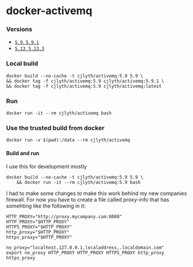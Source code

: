 # docker-activemq

### Versions

- [`5.9`, `5.9.1`](https://raw.githubusercontent.com/cjlyth/docker-activemq/9ab3ce1be30722151024ed5d1a8091e612d25181/5.9/Dockerfile)
- [`5.13`, `5.13.3`](https://raw.githubusercontent.com/cjlyth/docker-activemq/1a517e741b8a4d6113dfbbf2553ae0f0d09a04aa/5.13/Dockerfile)

### Local build

```
docker build --no-cache -t cjlyth/activemq:5.9 5.9 \
&& docker tag -f cjlyth/activemq:5.9 cjlyth/activemq:5.9.1 \
&& docker tag -f cjlyth/activemq:5.9 cjlyth/activemq:latest
```

### Run

```
docker run -it --rm cjlyth/activemq bash
```

### Use the trusted build from docker

```
docker run -v $(pwd):/data --rm cjlyth/activemq
```


#### Build and run

I use this for development mostly

```
docker build --no-cache -t cjlyth/activemq:5.9 5.9 \
	&& docker run -it --rm cjlyth/activemq:5.9 bash
```


I had to make some changes to make this work behind my new companies firewall. For now you have to create a file called proxy-info that has somehting like the following in it:

```
HTTP_PROXY="http://proxy.mycompany.com:8080"
HTTP_PROXY="$HTTP_PROXY"
HTTPS_PROXY="$HTTP_PROXY"
http_proxy="$HTTP_PROXY"
https_proxy="$HTTP_PROXY"

no_proxy="localhost,127.0.0.1,localaddress,.localdomain.com"
export no_proxy HTTP_PROXY HTTP_PROXY HTTPS_PROXY http_proxy https_proxy

```
